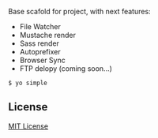 Base scafold for project, with next features:

- File Watcher
- Mustache render
- Sass render
- Autoprefixer
- Browser Sync
- FTP delopy (coming soon...)



```
$ yo simple

```


## License

[MIT License](http://en.wikipedia.org/wiki/MIT_License)
